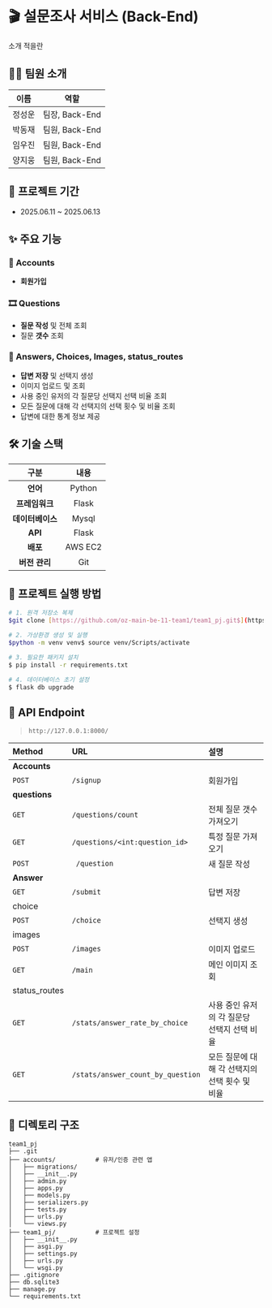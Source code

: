 # 🎬 설문조사 서비스 (Back-End)

소개 적을란

## 👨‍💻 팀원 소개

| 이름  |      역할      | 
|:---:|:------------:| 
| 정성운 | 팀장, Back-End |
| 박동재 | 팀원, Back-End | 
| 임우진 | 팀원, Back-End |
| 양지웅 | 팀원, Back-End |

## 📅 프로젝트 기간

* 2025.06.11 ~ 2025.06.13

## ✨ 주요 기능

### 👤 Accounts
- **회원가입**

### 🎞️ Questions
- **질문 작성** 및 전체 조회
- 질문 **갯수** 조회

### 📝 Answers, Choices, Images, status_routes
- **답변 저장** 및 선택지 생성
- 이미지 업로드 및 조회
- 사용 중인 유저의 각 질문당 선택지 선택 비율 조회
- 모든 질문에 대해 각 선택지의 선택 횟수 및 비율 조회
- 답변에 대한 통계 정보 제공


## 🛠️ 기술 스택

| 구분 |   내용   |
| :--: |:------:|
| **언어** | Python |
| **프레임워크** | Flask  |
| **데이터베이스** | Mysql  |
| **API** | Flask  |
| **배포** | AWS EC2  |
| **버전 관리** | Git  |

## 🚀 프로젝트 실행 방법

```bash
# 1. 원격 저장소 복제
$git clone [https://github.com/oz-main-be-11-team1/team1_pj.git$](https://github.com/oz-main-be-11-team1/team1_pj.git$) cd team1_pj

# 2. 가상환경 생성 및 실행
$python -m venv venv$ source venv/Scripts/activate

# 3. 필요한 패키지 설치
$ pip install -r requirements.txt

# 4. 데이터베이스 초기 설정
$ flask db upgrade
```

## 📖 API Endpoint

> `http://127.0.0.1:8000/`

| Method        | URL                                  | 설명                            |
|:--------------|:-------------------------------------|:------------------------------|
| **Accounts**  |                                      |                               |
| `POST`        | `/signup`                            | 회원가입                          |
| **questions** |                                      |                               |
| `GET`         | `/questions/count`                   | 전체 질문 갯수 가져오기                 |
| `GET`         | `/questions/<int:question_id>`       | 특정 질문 가져오기                    |
| `POST`        | ` /question`                         | 새 질문 작성                       
| **Answer**    |                                      |                               |
| `GET`         | `/submit`                            | 답변 저장                         |
| choice        |||
| `POST`        | `/choice`                            | 선택지 생성                        |
| images        |                                      |                               |
| `POST`        | `/images`                            | 이미지 업로드                       |
| `GET`         | `/main`                              | 메인 이미지 조회                     |
| status_routes |||
|  `GET`        | `/stats/answer_rate_by_choice`       | 사용 중인 유저의 각 질문당 선택지 선택 비율 |
| `GET`         | `/stats/answer_count_by_question`    | 모든 질문에 대해 각 선택지의 선택 횟수 및 비율      |

## 📂 디렉토리 구조

```
team1_pj
├── .git
├── accounts/           # 유저/인증 관련 앱
│   ├── migrations/
│   ├── __init__.py
│   ├── admin.py
│   ├── apps.py
│   ├── models.py
│   ├── serializers.py
│   ├── tests.py
│   ├── urls.py
│   └── views.py
├── team1_pj/           # 프로젝트 설정
│   ├── __init__.py
│   ├── asgi.py
│   ├── settings.py
│   ├── urls.py
│   └── wsgi.py
├── .gitignore
├── db.sqlite3
├── manage.py
└── requirements.txt
